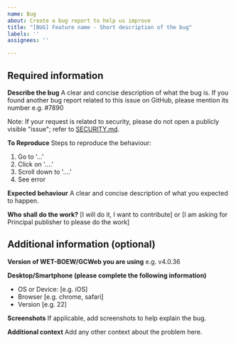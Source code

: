 ```yaml
---
name: Bug
about: Create a bug report to help us improve
title: "[BUG] Feature name - Short description of the bug"
labels: ''
assignees: ''

---
```


## Required information

**Describe the bug**
A clear and concise description of what the bug is.
If you found another bug report related to this issue on GitHub, please mention its number e.g. #7890

Note: If your request is related to security, please do not open a publicly visible "issue"; refer to [SECURITY.md](https://github.com/wet-boew/wet-boew/blob/master/SECURITY.md).

**To Reproduce**
Steps to reproduce the behaviour:
1. Go to '...'
2. Click on '....'
3. Scroll down to '....'
4. See error

**Expected behaviour**
A clear and concise description of what you expected to happen.

**Who shall do the work?**
[I will do it, I want to contribute] or [I am asking for Principal publisher to please do the work]

## Additional information (optional)

**Version of WET-BOEW/GCWeb you are using**
e.g. v4.0.36

**Desktop/Smartphone (please complete the following information)**
 - OS or Device: [e.g. iOS]
 - Browser [e.g. chrome, safari]
 - Version [e.g. 22]

**Screenshots**
If applicable, add screenshots to help explain the bug.

**Additional context**
Add any other context about the problem here.
